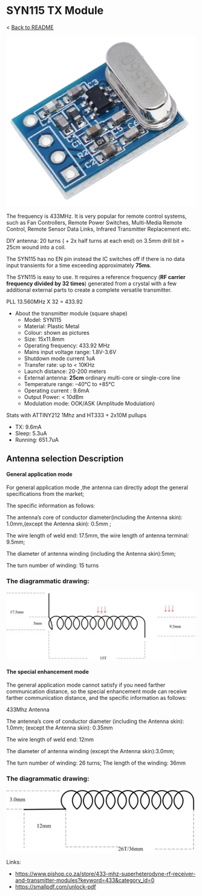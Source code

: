 # SYN115 TX Module

< [Back to README](README.md)

[<img src="img/SYN115/tx.png" width="500"/>](img/SYN115/tx.png)

The frequency is 433MHz. It is very popular for remote control systems, such as Fan Controllers, Remote Power Switches, Multi-Media Remote Control, Remote Sensor Data Links, Infrared Transmitter Replacement  etc.

DIY antenna: 20 turns ( + 2x half turns at each end) on 3.5mm drill bit = 25cm wound into a coil.

The SYN115 has no EN pin instead the IC switches off if there is no data input transients for a time exceeding approximately **75ms**.

The SYN115 is easy to use. It requires a reference frequency (**RF carrier frequency divided by 32 times**) generated from a crystal with a few additional external parts to create a complete versatile transmitter.

PLL 13.560MHz X 32 = 433.92

- About the transmitter module (square shape)
    - Model: SYN115
    - Material: Plastic Metal
    - Colour: shown as pictures
    - Size: 15x11.8mm
    - Operating frequency: 433.92 MHz
    - Mains input voltage range: 1.8V-3.6V
    - Shutdown mode current 1uA
    - Transfer rate: up to < 10KHz
    - Launch distance: 20-200 meters
    - External antenna: **25cm** ordinary multi-core or single-core line
    - Temperature range: –40°C to +85°C
    - Operating current : 9.6mA
    - Output Power: < 10dBm
    - Modulation mode: OOK/ASK (Amplitude Modulation)

Stats with ATTINY212 1Mhz and HT333 + 2x10M pullups

- TX: 9.6mA
- Sleep: 5.3uA
- Running: 651.7uA 

## Antenna selection Description

#### General application mode

For general application mode ,the antenna can directly adopt the general specifications from the market;

The specific information as follows:

The antenna’s core of conductor diameter(including the Antenna skin): 1.0mm,(except the Antenna skin): 0.5mm ;

The wire length of weld end: 17.5mm, the wire length of antenna terminal: 9.5mm;

The diameter of antenna winding (including the Antenna skin):5mm;

The turn number of winding: 15 turns

### The diagrammatic drawing:

[<img src="img/SYN115/ant1.png" width="500"/>](img/SYN115/ant1.png)

#### The special enhancement mode

The general application mode cannot satisfy if you need farther communication distance, so the special enhancement mode can receive farther communication distance, and the specific information as follows:

433Mhz Antenna

The antenna’s core of conductor diameter (including the Antenna skin): 1.0mm; (except the Antenna skin): 0.35mm

The wire length of weld end: 12mm

The diameter of antenna winding (except the Antenna skin):3.0mm;

The turn number of winding: 26 turns; The length of the winding: 36mm

### The diagrammatic drawing:

[<img src="img/SYN115/ant2.png" width="500"/>](img/SYN115/ant2.png)

Links:

- https://www.pishop.co.za/store/433-mhz-superheterodyne-rf-receiver-and-transmitter-modules?keyword=433&category_id=0
- https://smallpdf.com/unlock-pdf

